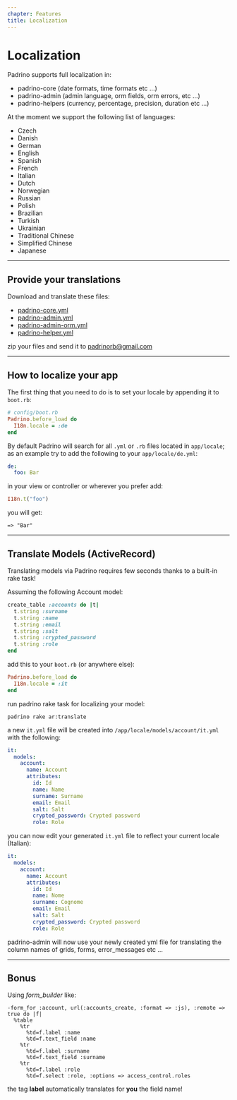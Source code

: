 ```yaml
---
chapter: Features
title: Localization
---
```


# Localization

Padrino supports full localization in:

- padrino-core (date formats, time formats etc ...)
- padrino-admin (admin language, orm fields, orm errors, etc ...)
- padrino-helpers (currency, percentage, precision, duration etc ...)

At the moment we support the following list of languages:

- Czech
- Danish
- German
- English
- Spanish
- French
- Italian
- Dutch
- Norwegian
- Russian
- Polish
- Brazilian
- Turkish
- Ukrainian
- Traditional Chinese
- Simplified Chinese
- Japanese

--------------------------------------------------------------------------------

## Provide your translations

Download and translate these files:

- [padrino-core.yml](https://raw.github.com/padrino/padrino-framework/master/padrino-support/lib/padrino-support/locale/en.yml)
- [padrino-admin.yml](http://raw.github.com/padrino/padrino-framework/master/padrino-admin/lib/padrino-admin/locale/admin/en.yml)
- [padrino-admin-orm.yml](http://raw.github.com/padrino/padrino-framework/master/padrino-admin/lib/padrino-admin/locale/orm/en.yml)
- [padrino-helper.yml](http://raw.github.com/padrino/padrino-framework/master/padrino-helpers/lib/padrino-helpers/locale/en.yml)

zip your files and send it to [padrinorb@gmail.com](mailto:padrinorb@gmail.org)

--------------------------------------------------------------------------------

## How to localize your app

The first thing that you need to do is to set your locale by appending it to
`boot.rb`:

```ruby
# config/boot.rb
Padrino.before_load do
  I18n.locale = :de
end
```

By default Padrino will search for all `.yml` or `.rb` files located in
`app/locale`; as an example try to add the following to your
`app/locale/de.yml`:

```yml
de:
  foo: Bar
```

in your view or controller or wherever you prefer add:

```ruby
I18n.t("foo")
```

you will get:

```
=> "Bar"
```

--------------------------------------------------------------------------------

## Translate Models (ActiveRecord)

Translating models via Padrino requires few seconds thanks to a built-in rake
task!

Assuming the following Account model:

```ruby
create_table :accounts do |t|
  t.string :surname
  t.string :name
  t.string :email
  t.string :salt
  t.string :crypted_password
  t.string :role
end
```

add this to your `boot.rb` (or anywhere else):

```ruby
Padrino.before_load do
  I18n.locale = :it
end
```

run padrino rake task for localizing your model:

```shell
padrino rake ar:translate
```

a new `it.yml` file will be created into `/app/locale/models/account/it.yml`
with the following:

```yml
it:
  models:
    account:
      name: Account
      attributes:
        id: Id
        name: Name
        surname: Surname
        email: Email
        salt: Salt
        crypted_password: Crypted password
        role: Role
```

you can now edit your generated `it.yml` file to reflect your current locale
(Italian):

```yml
it:
  models:
    account:
      name: Account
      attributes:
        id: Id
        name: Nome
        surname: Cognome
        email: Email
        salt: Salt
        crypted_password: Crypted password
        role: Role
```

padrino-admin will now use your newly created yml file for translating the
column names of grids, forms, error_messages etc ...

--------------------------------------------------------------------------------

## Bonus

Using _form_builder_ like:

```haml
-form_for :account, url(:accounts_create, :format => :js), :remote => true do |f|
  %table
    %tr
      %td=f.label :name
      %td=f.text_field :name
    %tr
      %td=f.label :surname
      %td=f.text_field :surname
    %tr
      %td=f.label :role
      %td=f.select :role, :options => access_control.roles
```

the tag **label** automatically translates for **you** the field name!
